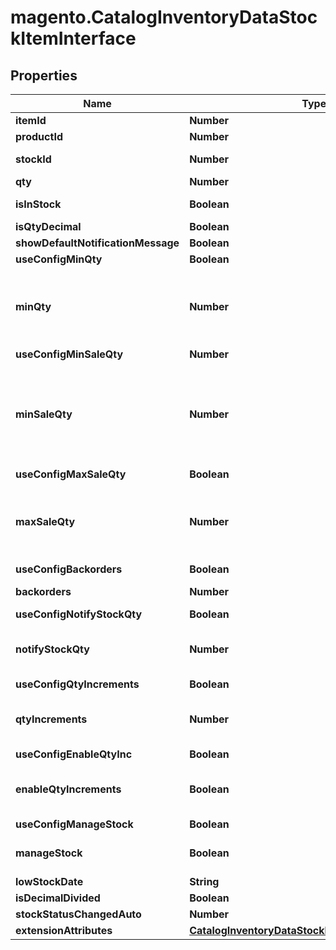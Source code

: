 # magento.CatalogInventoryDataStockItemInterface

## Properties
Name | Type | Description | Notes
------------ | ------------- | ------------- | -------------
**itemId** | **Number** |  | [optional] 
**productId** | **Number** |  | [optional] 
**stockId** | **Number** | Stock identifier | [optional] 
**qty** | **Number** |  | 
**isInStock** | **Boolean** | Stock Availability | 
**isQtyDecimal** | **Boolean** |  | 
**showDefaultNotificationMessage** | **Boolean** |  | 
**useConfigMinQty** | **Boolean** |  | 
**minQty** | **Number** | Minimal quantity available for item status in stock | 
**useConfigMinSaleQty** | **Number** |  | 
**minSaleQty** | **Number** | Minimum Qty Allowed in Shopping Cart or NULL when there is no limitation | 
**useConfigMaxSaleQty** | **Boolean** |  | 
**maxSaleQty** | **Number** | Maximum Qty Allowed in Shopping Cart data wrapper | 
**useConfigBackorders** | **Boolean** |  | 
**backorders** | **Number** | Backorders status | 
**useConfigNotifyStockQty** | **Boolean** |  | 
**notifyStockQty** | **Number** | Notify for Quantity Below data wrapper | 
**useConfigQtyIncrements** | **Boolean** |  | 
**qtyIncrements** | **Number** | Quantity Increments data wrapper | 
**useConfigEnableQtyInc** | **Boolean** |  | 
**enableQtyIncrements** | **Boolean** | Whether Quantity Increments is enabled | 
**useConfigManageStock** | **Boolean** |  | 
**manageStock** | **Boolean** | Can Manage Stock | 
**lowStockDate** | **String** |  | 
**isDecimalDivided** | **Boolean** |  | 
**stockStatusChangedAuto** | **Number** |  | 
**extensionAttributes** | [**CatalogInventoryDataStockItemExtensionInterface**](CatalogInventoryDataStockItemExtensionInterface.md) |  | [optional] 


